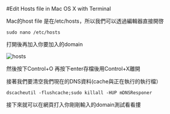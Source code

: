 #Edit Hosts file in Mac OS X with Terminal

Mac的host file 是在/etc/hosts，所以我們可以透過編輯器直接開啓

	sudo nano /etc/hosts

打開後再加入你要加入的domain

![hosts](https://dl.dropboxusercontent.com/u/20925528/%E6%8A%80%E8%A1%93Blog/blogs/20140118/hosts.png)

然後按下Control+O 再按下enter存檔後用Control+X離開

接著我們要清空我們現在的DNS資料(cache與正在執行的執行檔）

	dscacheutil -flushcache;sudo killall -HUP mDNSResponer

接下來就可以在網頁打入你剛剛輸入的domain測試看看摟

